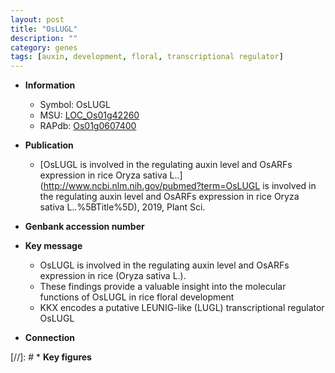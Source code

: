 ```yaml
---
layout: post
title: "OsLUGL"
description: ""
category: genes
tags: [auxin, development, floral, transcriptional regulator]
---
```


* **Information**  
    + Symbol: OsLUGL  
    + MSU: [LOC_Os01g42260](http://rice.uga.edu/cgi-bin/ORF_infopage.cgi?orf=LOC_Os01g42260)  
    + RAPdb: [Os01g0607400](http://rapdb.dna.affrc.go.jp/viewer/gbrowse_details/irgsp1?name=Os01g0607400)  

* **Publication**  
    + [OsLUGL is involved in the regulating auxin level and OsARFs expression in rice Oryza sativa L..](http://www.ncbi.nlm.nih.gov/pubmed?term=OsLUGL is involved in the regulating auxin level and OsARFs expression in rice Oryza sativa L..%5BTitle%5D), 2019, Plant Sci.

* **Genbank accession number**  

* **Key message**  
    + OsLUGL is involved in the regulating auxin level and OsARFs expression in rice (Oryza sativa L.).
    + These findings provide a valuable insight into the molecular functions of OsLUGL in rice floral development
    + KKX encodes a putative LEUNIG-like (LUGL) transcriptional regulator OsLUGL

* **Connection**  

[//]: # * **Key figures**  


